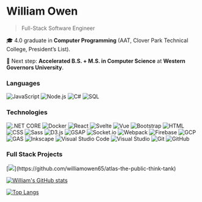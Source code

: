 # William Owen  

> Full-Stack Software Engineer  

🎓 4.0 graduate in **Computer Programming** (AAT, Clover Park Technical College, President’s List).  

🚀 Next step: **Accelerated B.S. + M.S. in Computer Science** at **Western Governors University**.  


### Languages


![JavaScript](https://img.shields.io/badge/-JavaScript-000?&logo=JavaScript)
![Node.js](https://img.shields.io/badge/-Node.js-000?&logo=node.js)
![C#](https://img.shields.io/badge/CSharp-000?&logo=csharp)
![SQL](https://img.shields.io/badge/-SQL-000?&logo=MySQL)


### Technologies

![.NET CORE](https://img.shields.io/badge/-ASP.NET_Core_MVC-000)
![Docker](https://img.shields.io/badge/-Docker-000?&logo=Docker)
![React](https://img.shields.io/badge/-React-000?&logo=React)
![Svelte](https://img.shields.io/badge/-Svelte-000?&logo=Svelte)
![Vue](https://img.shields.io/badge/-Vue-000?&logo=vue.js)
![Bootstrap](https://img.shields.io/badge/-Bootstrap-000?&logo=Bootstrap)
![HTML](https://img.shields.io/badge/-HTML-000?&logo=html5)
![CSS](https://img.shields.io/badge/-CSS-000?&logo=css&logoColor=blue)
![Sass](https://img.shields.io/badge/-Sass-000?&logo=sass)
![D3.js](https://img.shields.io/badge/-D3.js-000?&logo=D3)
![GSAP](https://img.shields.io/badge/-Green_Sock_Animation_Platform-000?&logo=GSAP)
![Socket.io](https://img.shields.io/badge/-Socket.io-000?&logo=socket.io)
![Webpack](https://img.shields.io/badge/-Webpack-000?&logo=webpack)
![Firebase](https://img.shields.io/badge/-Firebase-000?&logo=firebase&logoColor=orange)
![GCP](https://img.shields.io/badge/-Google_Cloud_Platform-000?&logo=googlecloud)
![GAS](https://img.shields.io/badge/-Google_AppsScripts-000?&logo=google)
![Inkscape](https://img.shields.io/badge/-Inkscape-000?&logo=inkscape)
![Visual Studio Code](https://img.shields.io/badge/-Visual_Studo_Code-000)
![Visual Studio](https://img.shields.io/badge/-Visual_Studo-000)
![Git](https://img.shields.io/badge/-Git-000?logo=git)
![GitHub](https://img.shields.io/badge/-GitHub-000?logo=github)


### Full Stack Projects

[![](https://img.shields.io/badge/-🧬Atlas:_The_Public_Think_Tank-000?)](https://github.com/williamowen65/atlas-the-public-think-tank)




[![William's GitHub stats](https://github-readme-stats.vercel.app/api?username=williamowen65&show_icons=true&theme=radical)](https://github-readme-stats.vercel.app/api?username=williamowen65&show_icons=true&theme=radical)


[![Top Langs](https://github-readme-stats.vercel.app/api/top-langs/?username=williamowen65&layout=donut&theme=radical)](https://github-readme-stats.vercel.app/api/top-langs/?username=williamowen65&layout=donut&theme=radical)


